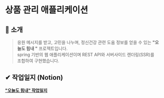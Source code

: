 # 상품 관리 애플리케이션
## :mega: 소개
>응원 메시지를 받고, 고민을 나누며, 정신건강 관련 도움 정보를 얻을 수 있는 **"오늘도 힘내 "** 프로젝트입니다.  
>spring 기반의 웹 애플리케이션이며 REST API와 서버사이드 렌더링(SSR)를 조합하여 구현했습니다. 

## ✔ 작업일지 (Notion)
**["오늘도 힘내" 작업일지](https://www.notion.so/18955b9ff8dd804a9f1bfff4d1151b0d?v=18955b9ff8dd81938aab000c0ebaebe2)**

